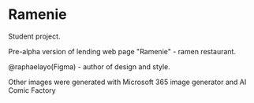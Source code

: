 # Ramenie

Student project.



Pre-alpha version of lending web page "Ramenie" - ramen restaurant.

@raphaelayo(Figma) - author of design and style.

Other images were generated with Microsoft 365 image generator and AI Comic Factory
